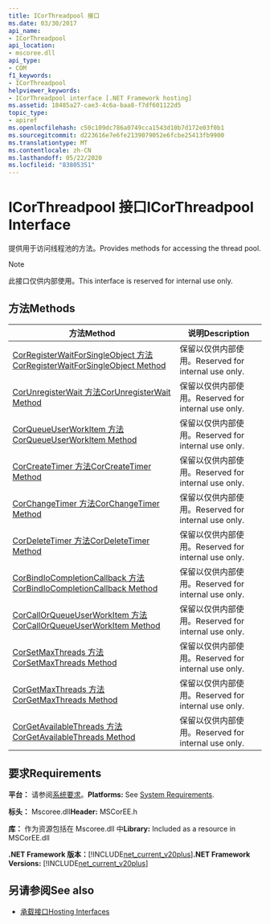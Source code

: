 ```yaml
---
title: ICorThreadpool 接口
ms.date: 03/30/2017
api_name:
- ICorThreadpool
api_location:
- mscoree.dll
api_type:
- COM
f1_keywords:
- ICorThreadpool
helpviewer_keywords:
- ICorThreadpool interface [.NET Framework hosting]
ms.assetid: 18485a27-cae3-4c6a-baa8-f7df601122d5
topic_type:
- apiref
ms.openlocfilehash: c50c109dc786a0749cca1543d10b7d172e03f0b1
ms.sourcegitcommit: d223616e7e6fe2139079052e6fcbe25413fb9900
ms.translationtype: MT
ms.contentlocale: zh-CN
ms.lasthandoff: 05/22/2020
ms.locfileid: "83805351"
---
```

# <a name="icorthreadpool-interface"></a><span data-ttu-id="1fb98-102">ICorThreadpool 接口</span><span class="sxs-lookup"><span data-stu-id="1fb98-102">ICorThreadpool Interface</span></span>
<span data-ttu-id="1fb98-103">提供用于访问线程池的方法。</span><span class="sxs-lookup"><span data-stu-id="1fb98-103">Provides methods for accessing the thread pool.</span></span>  
  
> [!NOTE]
> <span data-ttu-id="1fb98-104">此接口仅供内部使用。</span><span class="sxs-lookup"><span data-stu-id="1fb98-104">This interface is reserved for internal use only.</span></span>  
  
## <a name="methods"></a><span data-ttu-id="1fb98-105">方法</span><span class="sxs-lookup"><span data-stu-id="1fb98-105">Methods</span></span>  
  
|<span data-ttu-id="1fb98-106">方法</span><span class="sxs-lookup"><span data-stu-id="1fb98-106">Method</span></span>|<span data-ttu-id="1fb98-107">说明</span><span class="sxs-lookup"><span data-stu-id="1fb98-107">Description</span></span>|  
|------------|-----------------|  
|[<span data-ttu-id="1fb98-108">CorRegisterWaitForSingleObject 方法</span><span class="sxs-lookup"><span data-stu-id="1fb98-108">CorRegisterWaitForSingleObject Method</span></span>](icorthreadpool-corregisterwaitforsingleobject-method.md)|<span data-ttu-id="1fb98-109">保留以仅供内部使用。</span><span class="sxs-lookup"><span data-stu-id="1fb98-109">Reserved for internal use only.</span></span>|  
|[<span data-ttu-id="1fb98-110">CorUnregisterWait 方法</span><span class="sxs-lookup"><span data-stu-id="1fb98-110">CorUnregisterWait Method</span></span>](icorthreadpool-corunregisterwait-method.md)|<span data-ttu-id="1fb98-111">保留以仅供内部使用。</span><span class="sxs-lookup"><span data-stu-id="1fb98-111">Reserved for internal use only.</span></span>|  
|[<span data-ttu-id="1fb98-112">CorQueueUserWorkItem 方法</span><span class="sxs-lookup"><span data-stu-id="1fb98-112">CorQueueUserWorkItem Method</span></span>](icorthreadpool-corqueueuserworkitem-method.md)|<span data-ttu-id="1fb98-113">保留以仅供内部使用。</span><span class="sxs-lookup"><span data-stu-id="1fb98-113">Reserved for internal use only.</span></span>|  
|[<span data-ttu-id="1fb98-114">CorCreateTimer 方法</span><span class="sxs-lookup"><span data-stu-id="1fb98-114">CorCreateTimer Method</span></span>](icorthreadpool-corcreatetimer-method.md)|<span data-ttu-id="1fb98-115">保留以仅供内部使用。</span><span class="sxs-lookup"><span data-stu-id="1fb98-115">Reserved for internal use only.</span></span>|  
|[<span data-ttu-id="1fb98-116">CorChangeTimer 方法</span><span class="sxs-lookup"><span data-stu-id="1fb98-116">CorChangeTimer Method</span></span>](icorthreadpool-corchangetimer-method.md)|<span data-ttu-id="1fb98-117">保留以仅供内部使用。</span><span class="sxs-lookup"><span data-stu-id="1fb98-117">Reserved for internal use only.</span></span>|  
|[<span data-ttu-id="1fb98-118">CorDeleteTimer 方法</span><span class="sxs-lookup"><span data-stu-id="1fb98-118">CorDeleteTimer Method</span></span>](icorthreadpool-cordeletetimer-method.md)|<span data-ttu-id="1fb98-119">保留以仅供内部使用。</span><span class="sxs-lookup"><span data-stu-id="1fb98-119">Reserved for internal use only.</span></span>|  
|[<span data-ttu-id="1fb98-120">CorBindIoCompletionCallback 方法</span><span class="sxs-lookup"><span data-stu-id="1fb98-120">CorBindIoCompletionCallback Method</span></span>](icorthreadpool-corbindiocompletioncallback-method.md)|<span data-ttu-id="1fb98-121">保留以仅供内部使用。</span><span class="sxs-lookup"><span data-stu-id="1fb98-121">Reserved for internal use only.</span></span>|  
|[<span data-ttu-id="1fb98-122">CorCallOrQueueUserWorkItem 方法</span><span class="sxs-lookup"><span data-stu-id="1fb98-122">CorCallOrQueueUserWorkItem Method</span></span>](icorthreadpool-corcallorqueueuserworkitem-method.md)|<span data-ttu-id="1fb98-123">保留以仅供内部使用。</span><span class="sxs-lookup"><span data-stu-id="1fb98-123">Reserved for internal use only.</span></span>|  
|[<span data-ttu-id="1fb98-124">CorSetMaxThreads 方法</span><span class="sxs-lookup"><span data-stu-id="1fb98-124">CorSetMaxThreads Method</span></span>](icorthreadpool-corsetmaxthreads-method.md)|<span data-ttu-id="1fb98-125">保留以仅供内部使用。</span><span class="sxs-lookup"><span data-stu-id="1fb98-125">Reserved for internal use only.</span></span>|  
|[<span data-ttu-id="1fb98-126">CorGetMaxThreads 方法</span><span class="sxs-lookup"><span data-stu-id="1fb98-126">CorGetMaxThreads Method</span></span>](icorthreadpool-corgetmaxthreads-method.md)|<span data-ttu-id="1fb98-127">保留以仅供内部使用。</span><span class="sxs-lookup"><span data-stu-id="1fb98-127">Reserved for internal use only.</span></span>|  
|[<span data-ttu-id="1fb98-128">CorGetAvailableThreads 方法</span><span class="sxs-lookup"><span data-stu-id="1fb98-128">CorGetAvailableThreads Method</span></span>](icorthreadpool-corgetavailablethreads-method.md)|<span data-ttu-id="1fb98-129">保留以仅供内部使用。</span><span class="sxs-lookup"><span data-stu-id="1fb98-129">Reserved for internal use only.</span></span>|  
  
## <a name="requirements"></a><span data-ttu-id="1fb98-130">要求</span><span class="sxs-lookup"><span data-stu-id="1fb98-130">Requirements</span></span>  
 <span data-ttu-id="1fb98-131">**平台：** 请参阅[系统要求](../../get-started/system-requirements.md)。</span><span class="sxs-lookup"><span data-stu-id="1fb98-131">**Platforms:** See [System Requirements](../../get-started/system-requirements.md).</span></span>  
  
 <span data-ttu-id="1fb98-132">**标头：** Mscoree.dll</span><span class="sxs-lookup"><span data-stu-id="1fb98-132">**Header:** MSCorEE.h</span></span>  
  
 <span data-ttu-id="1fb98-133">**库：** 作为资源包括在 Mscoree.dll 中</span><span class="sxs-lookup"><span data-stu-id="1fb98-133">**Library:** Included as a resource in MSCorEE.dll</span></span>  
  
 <span data-ttu-id="1fb98-134">**.NET Framework 版本：**[!INCLUDE[net_current_v20plus](../../../../includes/net-current-v20plus-md.md)]</span><span class="sxs-lookup"><span data-stu-id="1fb98-134">**.NET Framework Versions:** [!INCLUDE[net_current_v20plus](../../../../includes/net-current-v20plus-md.md)]</span></span>  
  
## <a name="see-also"></a><span data-ttu-id="1fb98-135">另请参阅</span><span class="sxs-lookup"><span data-stu-id="1fb98-135">See also</span></span>

- [<span data-ttu-id="1fb98-136">承载接口</span><span class="sxs-lookup"><span data-stu-id="1fb98-136">Hosting Interfaces</span></span>](hosting-interfaces.md)
